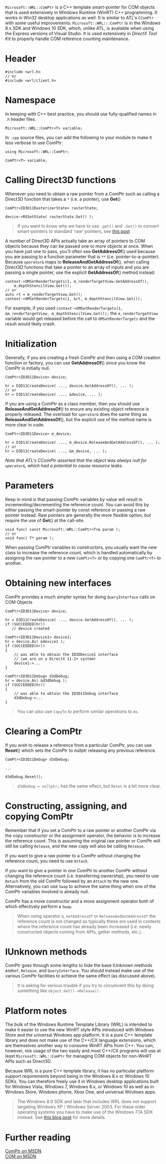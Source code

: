 ``Microsoft::WRL::ComPtr`` is a C++ template smart-pointer for COM objects that is used extensively in Windows Runtime (WinRT) C++ programming. It works in Win32 desktop applications as well. It is similar to ATL's ``CComPtr`` with some useful improvements. ``Microsoft::WRL:::ComPtr`` is in the Windows 8.x SDK and Windows 10 SDK, which, unlike ATL, is available when using the Express versions of Visual Studio. It is used extensively in _DirectX Tool Kit_ to properly handle COM reference counting maintenance.

# Header

    #include <wrl.h>
    // or
    #include <wrl/client.h>

# Namespace
In keeping with C++ best practice, you should use fully-qualified names in ``.h`` header files.

    Microsoft::WRL::ComPtr<T> variable;

In ``.cpp`` source files, you can add the following to your module to make it less verbose to use ComPtr:

    using Microsoft::WRL::ComPtr;
    
    ComPtr<T> variable;

# Calling Direct3D functions
Whenever you need to obtain a raw pointer from a ComPtr such as calling a Direct3D function that takes a ``*`` (i.e. a pointer), use **Get**()

    ComPtr<ID3D11RasterizerState> rasterState;
    
    device->RSSetState( rasterState.Get() );

> If you want to know why we have to use ``.get()`` and ``.Get()`` to convert smart-pointers to standard 'raw' pointers, see [this post](http://herbsutter.com/2012/06/21/reader-qa-why-dont-modern-smart-pointers-implicitly-convert-to/)

A number of Direct3D APIs actually take an array of pointers to COM objects because they can be passed one or more objects at once. When you have just one to pass, you'll often see **GetAddressOf**() used because you are passing to a function parameter that is ``**`` (i.e. pointer-to-a-pointer). Because ``operator&`` maps to **ReleaseAndGetAddressOf**(), when calling Direct3D functions that take a pointer to an array of inputs and you are passing a single pointer, use the explicit **GetAddressOf**() method instead:

    context->OMSetRenderTargets(1, m_renderTargetView.GetAddressOf(),
        m_depthStencilView.Get());
    // or
    auto rt = m_renderTargetView.Get();
    context->OMSetRenderTargets(1, &rt, m_depthStencilView.Get());

For example, if you used ``context->OMSetRenderTargets(1, &m_renderTargetView, m_depthStencilView.Get());`` the ``m_renderTargetView`` variable would get released before the call to ``OMSetRenderTargets`` and the result would likely crash.

# Initialization
Generally, if you are creating a fresh ComPtr and then using a COM creation function or factory, you can use **GetAddressOf**() since you know the ComPtr is initially null.

    ComPtr<ID3D11Device> device;
    
    hr = D3D11CreateDevice( ..., device.GetAddressOf(), ... );
    // or
    hr = D3D11CreateDevice( ..., &device, ... );

If you are using a ComPtr as a class member, then you should use **ReleaseAndGetAddressOf**() to ensure any existing object reference is properly released. The overload for ``operator&`` does the same thing as **ReleaseAndGetAddressOf**(), but the explicit use of the method name is more clear in code.

    ComPtr<ID3D11Device> m_device;
    
    hr = D3D11CreateDevice( ..., m_device.ReleaseAndGetAddressOf(), ... );
    // or
    hr = D3D11CreateDevice( ..., &m_device, ... );

_Note that ATL's CComPtr asserted that the object was always null for ``operator&``, which had a potential to cause resource leaks._

# Parameters
Keep in mind is that passing ComPtr variables by value will result in incrementing/decrementing the reference count. You can avoid this by either passing the smart-pointer by const reference or passing a raw pointer instead. Raw pointers are generally the more flexible option, but require the use of **Get**() at the call-site.

    void func( const Microsoft::WRL::ComPtr<T>& param );
    // or
    void func( T* param );

When passing ComPtr variables to constructors, you usually want the new class to increase the reference count, which is handled automatically by assigning the raw pointer to a new ``ComPtr<T>`` or by copying one ``ComPtr<T>`` to another.

# Obtaining new interfaces
ComPtr provides a much simpler syntax for doing ``QueryInterface`` calls on COM Objects

    ComPtr<ID3D11Device> device;
    
    hr = D3D11CreateDevice( ..., device.GetAddressOf(), ... );
    if (SUCCEEDED(hr))
       // device created
   
    ComPtr<ID3D11Device1> device1;
    hr = device.As( &device1 );
    if (SUCCEEDED(hr))
    {
        // was able to obtain the ID3DDevice1 interface
        // (we are on a DirectX 11.1+ system)
        device1->...
    }
    
    ComPtr<ID3D11Debug> d3dDebug;
    hr = device.As( &d3dDebug );
    if (SUCCEEDED(hr))
    {
        // was able to obtain the ID3D11Debug interface
        d3dDebug->...
    }

> You can also use ``CopyTo`` to perform similar operations to ``As``.

# Clearing a ComPtr
If you wish to release a reference from a particular ComPtr, you can use **Reset**() which sets the ComPtr to nullptr releasing any previous reference.

    ComPtr<ID3D11Debug> d3dDebug;
    
    ...
    
    d3dDebug.Reset();

> ``d3dDebug = nullptr;`` has the same effect, but ``Reset`` is a bit more clear.

# Constructing, assigning, and copying ComPtr
Remember that if you set a ComPtr to a raw pointer or another ComPtr via the copy constructor or the assignment operator, the behavior is to increase the reference count. This is assuming the original raw pointer or ComPtr will still be calling ``Release``, and the new copy will also be calling ``Release``.

If you want to give a raw pointer to a ComPtr without changing the reference count, you need to use ``Attach``.

If you want to give a pointer in one ComPtr to another ComPtr without changing the reference count (i.e. transferring ownership), you need to use ``Detach`` from the old ComPtr followed by an ``Attach`` to the new one. Alternatively, you can use ``Swap`` to achieve the same thing when one of the ComPtr variables involved is already null.

ComPtr has a move constructor and a move assignment operator both of which effectively perform a ``Swap``.

> When using operator ``&``, ``GetAddressOf`` or ``ReleaseAndGetAddressOf`` the reference count is not changed as typically these are used in contexts where the reference count has already been increased (i.e. newly constructed objects coming from APIs, getter methods, etc.).

# IUnknown methods
ComPtr goes through some lengths to hide the base IUnknown methods ``AddRef``, ``Release``, and ``QueryInterface``. You should instead make use of the various ComPtr facilities to achieve the same effect (as discussed above).

> It is asking for serious trouble if you try to circumvent this by doing something like ``object.Get()->Release()``.

# Platform notes
The bulk of the Windows Runtime Template Library (WRL) is intended to make it easier to use the new WinRT style APIs introduced with Windows Store and the universal Windows app platform. It is a pure C++ template library and does not make use of the C++/CX language extensions, which are themselves another way to consume WinRT APIs from C++. You can, however, mix usage of the two easily and most C++/CX programs will use at least ``Microsoft::WRL::ComPtr`` for managing COM objects for non-WinRT APIs such as Direct3D.

Because WRL is a pure C++ template library, it has no particular platform support requirements beyond being in the Windows 8.x or Windows 10 SDKs. You can therefore freely use it in Windows desktop applications built for Windows Vista, Windows 7, Windows 8.x, or Windows 10 as well as in Windows Store, Windows phone, Xbox One, and universal Windows apps.

> The Windows 8.0 SDK and later that includes WRL does not support targeting Windows XP / Windows Server 2003. For these older operating systems you have to make use of the Windows 7.1A SDK instead. See [this blog post](http://blogs.msdn.com/b/chuckw/archive/2012/11/26/visual-studio-2012-update-1.aspx) for more details.

# Further reading

[ComPtr on MSDN](http://msdn.microsoft.com/en-us/library/br244983.aspx)  
[COM on MSDN](https://msdn.microsoft.com/en-us/library/windows/desktop/ms694363.aspx)  

